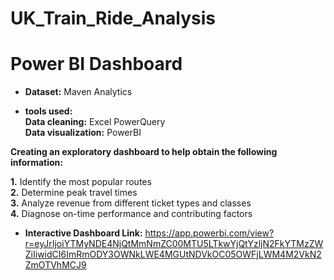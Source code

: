 # UK_Train_Ride_Analysis
# Power BI Dashboard<br/>

- **Dataset:** Maven Analytics<br/>

- **tools used:** <br/>
**Data cleaning:** Excel PowerQuery<br/>
**Data visualization:** PowerBI<br/>

**Creating an exploratory dashboard to help obtain the following information:** <br/>

**1.** Identify the most popular routes<br/>
**2.** Determine peak travel times<br/>
**3.** Analyze revenue from different ticket types and classes<br/>
**4.** Diagnose on-time performance and contributing factors<br/>

- **Interactive Dashboard Link:** https://app.powerbi.com/view?r=eyJrIjoiYTMyNDE4NjQtMmNmZC00MTU5LTkwYjQtYzljN2FkYTMzZWZiIiwidCI6ImRmODY3OWNkLWE4MGUtNDVkOC05OWFjLWM4M2VkN2ZmOTVhMCJ9
